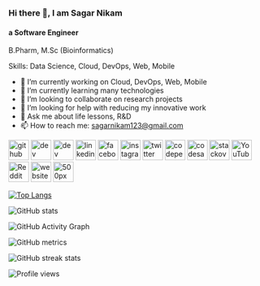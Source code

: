 ### Hi there 👋, I am Sagar Nikam
#### a Software Engineer
B.Pharm, M.Sc (Bioinformatics)

Skills: Data Science, Cloud, DevOps, Web, Mobile

- 🔭 I’m currently working on Cloud, DevOps, Web, Mobile 
- 🌱 I’m currently learning many technologies 
- 👯 I’m looking to collaborate on research projects 
- 🤔 I’m looking for help with reducing my innovative work 
- 💬 Ask me about life lessons, R&D 
- 📫 How to reach me: sagarnikam123@gmail.com 


[<img src='https://cdn.jsdelivr.net/npm/simple-icons@3.0.1/icons/github.svg' alt='github' height='40'>](https://github.com/sagarnikam123)  [<img src='https://cdn.jsdelivr.net/npm/simple-icons@3.0.1/icons/dev-dot-to.svg' alt='dev' height='40'>](https://dev.to/sagarnikam123)  [<img src='https://cdn.jsdelivr.net/npm/simple-icons@3.0.1/icons/hashnode.svg' alt='dev' height='40'>](sagarnikam123)  [<img src='https://cdn.jsdelivr.net/npm/simple-icons@3.0.1/icons/linkedin.svg' alt='linkedin' height='40'>](https://www.linkedin.com/in/sagarnikam123/)  [<img src='https://cdn.jsdelivr.net/npm/simple-icons@3.0.1/icons/facebook.svg' alt='facebook' height='40'>](https://www.facebook.com/sagarnikam123)  [<img src='https://cdn.jsdelivr.net/npm/simple-icons@3.0.1/icons/instagram.svg' alt='instagram' height='40'>](https://www.instagram.com/sagarnikam123/)  [<img src='https://cdn.jsdelivr.net/npm/simple-icons@3.0.1/icons/twitter.svg' alt='twitter' height='40'>](https://twitter.com/sagarnikam123)  [<img src='https://cdn.jsdelivr.net/npm/simple-icons@3.0.1/icons/codepen.svg' alt='codepen' height='40'>](https://codepen.io/sagarnikam123)  [<img src='https://cdn.jsdelivr.net/npm/simple-icons@3.0.1/icons/codesandbox.svg' alt='codesandbox' height='40'>](https://codesandbox.io/u/sagarnikam123)  [<img src='https://cdn.jsdelivr.net/npm/simple-icons@3.0.1/icons/stackoverflow.svg' alt='stackoverflow' height='40'>](https://stackoverflow.com/users/826046/sagar-nikam)  [<img src='https://cdn.jsdelivr.net/npm/simple-icons@3.0.1/icons/youtube.svg' alt='YouTube' height='40'>](https://www.youtube.com/channel/sagarnikam123)  [<img src='https://cdn.jsdelivr.net/npm/simple-icons@3.0.1/icons/reddit.svg' alt='Reddit' height='40'>](https://www.reddit.com/user/sagarnikam123)  [<img src='https://cdn.jsdelivr.net/npm/simple-icons@3.0.1/icons/icloud.svg' alt='website' height='40'>](http://sagarnikam123.github.io/)  [<img src='https://cdn.jsdelivr.net/npm/simple-icons@3.0.1/icons/500px.svg' alt='500px' height='40'>](https://500px.com/p/sagarnikam123?)  

[![Top Langs](https://github-readme-stats.vercel.app/api/top-langs/?username=sagarnikam123)](https://github.com/anuraghazra/github-readme-stats)

![GitHub stats](https://github-readme-stats.vercel.app/api?username=sagarnikam123&show_icons=true)  

![GitHub Activity Graph](https://activity-graph.herokuapp.com/graph?username=sagarnikam123)  

![GitHub metrics](https://metrics.lecoq.io/sagarnikam123)  

![GitHub streak stats](https://github-readme-streak-stats.herokuapp.com/?user=sagarnikam123)  

![Profile views](https://gpvc.arturio.dev/sagarnikam123)  

<!---
sagarnikam123/sagarnikam123 is a ✨ special ✨ repository because its `README.md` (this file) appears on your GitHub profile.
You can click the Preview link to take a look at your changes.
--->
